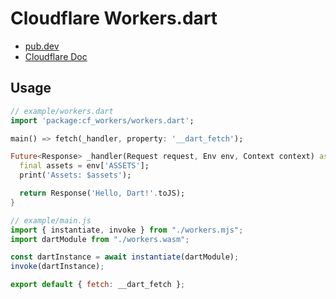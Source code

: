 # Cloudflare Workers.dart

- [pub.dev](https://pub.dev/packages/cf_workers)
- [Cloudflare Doc](https://developers.cloudflare.com/workers/)

## Usage

```dart
// example/workers.dart
import 'package:cf_workers/workers.dart';

main() => fetch(_handler, property: '__dart_fetch');

Future<Response> _handler(Request request, Env env, Context context) async {
  final assets = env['ASSETS'];
  print('Assets: $assets');

  return Response('Hello, Dart!'.toJS);
}
```

```js
// example/main.js
import { instantiate, invoke } from "./workers.mjs";
import dartModule from "./workers.wasm";

const dartInstance = await instantiate(dartModule);
invoke(dartInstance);

export default { fetch: __dart_fetch };
```
